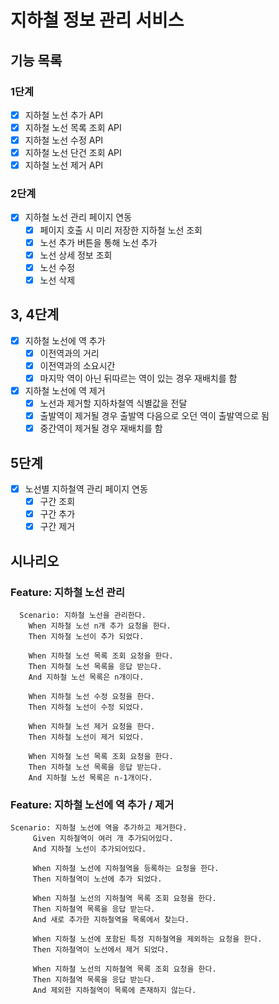# 지하철 정보 관리 서비스

## 기능 목록

### 1단계

- [X] 지하철 노선 추가 API
- [X] 지하철 노선 목록 조회 API
- [X] 지하철 노선 수정 API
- [X] 지하철 노선 단건 조회 API
- [X] 지하철 노선 제거 API

### 2단계

- [X] 지하철 노선 관리 페이지 연동
    - [X] 페이지 호출 시 미리 저장한 지하철 노선 조회
    - [X] 노선 추가 버튼을 통해 노선 추가
    - [X] 노선 상세 정보 조회
    - [X] 노선 수정
    - [X] 노선 삭제 

## 3, 4단계

- [X] 지하철 노선에 역 추가
    - [X] 이전역과의 거리
    - [X] 이전역과의 소요시간
    - [X] 마지막 역이 아닌 뒤따르는 역이 있는 경우 재배치를 함
- [X] 지하철 노선에 역 제거
    - [X] 노선과 제거할 지하차철역 식별값을 전달
    - [X] 출발역이 제거될 경우 출발역 다음으로 오던 역이 출발역으로 됨
    - [X] 중간역이 제거될 경우 재배치를 함

## 5단계

- [X] 노선별 지하철역 관리 페이지 연동
    - [X] 구간 조회
    - [X] 구간 추가
    - [X] 구간 제거

## 시나리오

### Feature: 지하철 노선 관리
```
  Scenario: 지하철 노선을 관리한다.
    When 지하철 노선 n개 추가 요청을 한다.
    Then 지하철 노선이 추가 되었다.
    
    When 지하철 노선 목록 조회 요청을 한다.
    Then 지하철 노선 목록을 응답 받는다.
    And 지하철 노선 목록은 n개이다.
    
    When 지하철 노선 수정 요청을 한다.
    Then 지하철 노선이 수정 되었다.

    When 지하철 노선 제거 요청을 한다.
    Then 지하철 노선이 제거 되었다.
    
    When 지하철 노선 목록 조회 요청을 한다.
    Then 지하철 노선 목록을 응답 받는다.
    And 지하철 노선 목록은 n-1개이다.
```

### Feature: 지하철 노선에 역 추가 / 제거
```
Scenario: 지하철 노선에 역을 추가하고 제거한다.
     Given 지하철역이 여러 개 추가되어있다.
     And 지하철 노선이 추가되어있다.

     When 지하철 노선에 지하철역을 등록하는 요청을 한다.
     Then 지하철역이 노선에 추가 되었다.

     When 지하철 노선의 지하철역 목록 조회 요청을 한다.
     Then 지하철역 목록을 응답 받는다.
     And 새로 추가한 지하철역을 목록에서 찾는다.

     When 지하철 노선에 포함된 특정 지하철역을 제외하는 요청을 한다.
     Then 지하철역이 노선에서 제거 되었다.

     When 지하철 노선의 지하철역 목록 조회 요청을 한다.
     Then 지하철역 목록을 응답 받는다.
     And 제외한 지하철역이 목록에 존재하지 않는다.
```
